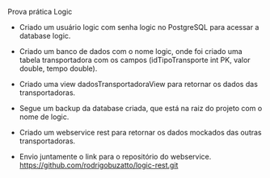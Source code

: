 Prova prática Logic

- Criado um usuário logic com senha logic no PostgreSQL para acessar a database logic.
- Criado um banco de dados com o nome logic, onde foi criado uma tabela transportadora com os campos (idTipoTransporte int PK, valor double, tempo double).
- Criado uma view dadosTransportadoraView para retornar os dados das transportadoras.
- Segue um backup da database criada, que está na raiz do projeto com o nome de logic.

- Criado um webservice rest para retornar os dados mockados das outras transportadoras.
- Envio juntamente o link para o repositório do webservice. https://github.com/rodrigobuzatto/logic-rest.git